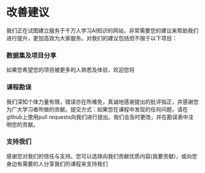 # 改善建议 

我们正在试图建立服务于千万人学习AI知识的网站，非常需要您的建议来帮助我们进行提升，更加高效为大家服务。对我们的建议包括但不限于以下项目：

### 数据集及项目分享 

如果您希望您的项目被更多的人熟悉及体验，欢迎您将

### 课程勘误 

我们深知个体力量有限，错误亦在所难免，真诚地感谢提出的批评指正，并感谢您为广大学习者所做的贡献。提交方式：如果您在课程中发现的任何问题，请在github上使用pull   requests向我们进行提出。我们会及时更改，并在勘误表中注明您的贡献。

### 支持我们

感谢您对我们的信任与支持。您可以选择向我们贡献优质内容(我要贡献)，或向您身边有需要的人分享我们的课程来支持我们